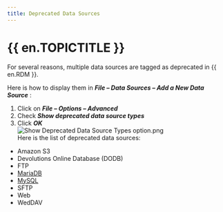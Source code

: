 ```yaml
---
title: Deprecated Data Sources
---
```

# {{ en.TOPICTITLE }}
For several reasons, multiple data sources are tagged as deprecated in {{ en.RDM }}.  

Here is how to display them in ***File – Data Sources – Add a New Data Source*** :  
1. Click on ***File – Options – Advanced***
1. Check ***Show deprecated data source types***
1. Click ***OK***  
![Show Deprecated Data Source Types option.png](/img/en/kb/kb4884.png)  
Here is the list of deprecated data sources:
* Amazon S3
* Devolutions Online Database (DODB)
* FTP
* [MariaDB](https://blog.devolutions.net/2022/02/news-deprecation-of-support-announcement-for-mysql-and-mariadb-data-sources-in-remote-desktop-manager/)
* [MySQL](https://blog.devolutions.net/2022/02/news-deprecation-of-support-announcement-for-mysql-and-mariadb-data-sources-in-remote-desktop-manager/)
* SFTP
* Web
* WedDAV

